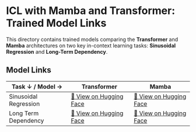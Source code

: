 # ICL with Mamba and Transformer: Trained Model Links

This directory contains trained models comparing the **Transformer** and **Mamba** architectures on two key in-context learning tasks: **Sinusoidal Regression** and **Long-Term Dependency**.

## Model Links

| Task ↓ / Model → | Transformer | Mamba |
|------------------|-------------|--------|
| Sinusoidal Regression | [🤗 View on Hugging Face]([https://huggingface.co/your-transformer-sinusoidal-model](https://huggingface.co/kkodnad/sinusoidal_regression_tf_embd512_layer8_lr1e-4)) | [🤗 View on Hugging Face]([https://huggingface.co/your-mamba-sinusoidal-model](https://huggingface.co/kkodnad/sinusoidal_regression_mamba_embd512_layer8_lr1e-4)) |
| Long Term Dependency | [🤗 View on Hugging Face]([https://huggingface.co/your-transformer-ltd-model](https://huggingface.co/kkodnad/long_term_dependency_gpt2_embd512_layer8_lr1e-4)) | [🤗 View on Hugging Face]([https://huggingface.co/your-mamba-ltd-model](https://huggingface.co/kkodnad/long_term_dependency_mamba_embd512_layer8_lr1e-4)) |

